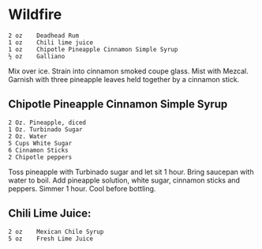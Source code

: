 # Wildfire

    2 oz	Deadhead Rum
    1 oz	Chili lime juice
    1 oz	Chipotle Pineapple Cinnamon Simple Syrup
    ½ oz	Galliano

Mix over ice. Strain into cinnamon smoked coupe glass.  Mist with Mezcal.  Garnish with three pineapple leaves held together by a cinnamon stick.

## Chipotle Pineapple Cinnamon Simple Syrup
    2 Oz. Pineapple, diced
    1 Oz. Turbinado Sugar
    2 Oz. Water
    5 Cups White Sugar
    6 Cinnamon Sticks
    2 Chipotle peppers

Toss pineapple with Turbinado sugar and let sit 1 hour.  Bring saucepan with water to boil.  Add pineapple solution, white sugar, cinnamon sticks and peppers.  Simmer 1 hour.  Cool before bottling.

## Chili Lime Juice:
    2 oz	Mexican Chile Syrup
    5 oz	Fresh Lime Juice

